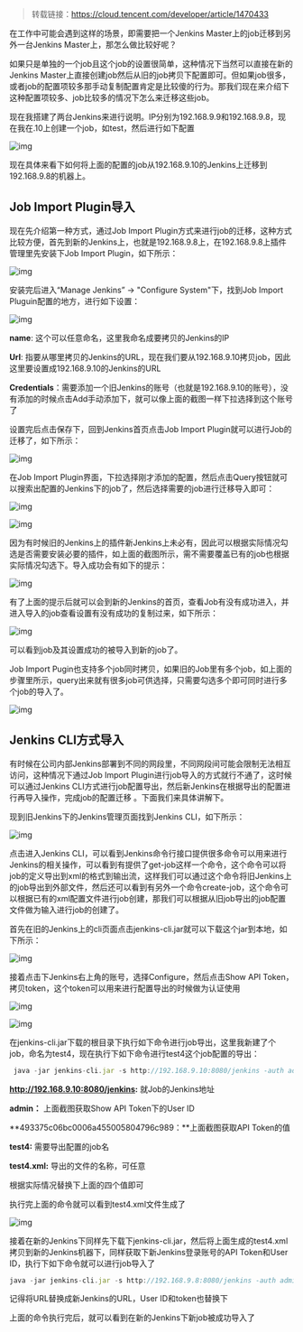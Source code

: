 >  转载链接：https://cloud.tencent.com/developer/article/1470433

在工作中可能会遇到这样的场景，即需要把一个Jenkins Master上的job迁移到另外一台Jenkins Master上，那怎么做比较好呢？

如果只是单独的一个job且这个job的设置很简单，这种情况下当然可以直接在新的Jenkins Master上直接创建job然后从旧的job拷贝下配置即可。但如果job很多，或者job的配置项较多那手动复制配置肯定是比较傻的行为。那我们现在来介绍下这种配置项较多、job比较多的情况下怎么来迁移这些job。

现在我搭建了两台Jenkins来进行说明。IP分别为192.168.9.9和192.168.9.8，现在我在.10上创建一个job，如test，然后进行如下配置

![img](images/g62phjjstk.jpeg)

现在具体来看下如何将上面的配置的job从192.168.9.10的Jenkins上迁移到192.168.9.8的机器上。

## **Job Import Plugin导入**

现在先介绍第一种方式，通过Job Import Plugin方式来进行job的迁移，这种方式比较方便，首先到新的Jenkins上，也就是192.168.9.8上，在192.168.9.8上插件管理里先安装下Job Import Plugin，如下所示：

![img](images/jf3clczyv2.jpeg)

安装完后进入“Manage Jenkins” -> "Configure System"下，找到Job Import Pluguin配置的地方，进行如下设置：

![img](images/eug932owyp.jpeg)

**name**: 这个可以任意命名，这里我命名成要拷贝的Jenkins的IP

**Url**: 指要从哪里拷贝的Jenkins的URL，现在我们要从192.168.9.10拷贝job，因此这里要设置成192.168.9.10的Jenkins的URL

**Credentials**：需要添加一个旧Jenkins的账号（也就是192.168.9.10的账号），没有添加的时候点击Add手动添加下，就可以像上面的截图一样下拉选择到这个账号了

设置完后点击保存下，回到Jenkins首页点击Job Import Plugin就可以进行Job的迁移了，如下所示：

![img](images/uov6bpo6hk.jpeg)

在Job Import Plugin界面，下拉选择刚才添加的配置，然后点击Query按钮就可以搜索出配置的Jenkins下的job了，然后选择需要的job进行迁移导入即可：

![img](images/v71i68ivlj.jpeg)

![img](images/o6jxwkuuba.jpeg)

因为有时候旧的Jenkins上的插件新Jenkins上未必有，因此可以根据实际情况勾选是否需要安装必要的插件，如上面的截图所示，需不需要覆盖已有的job也根据实际情况勾选下。导入成功会有如下的提示：

![img](images/sqfvrcd932.jpeg)

有了上面的提示后就可以会到新的Jenkins的首页，查看Job有没有成功进入，并进入导入的job查看设置有没有成功的复制过来，如下所示：

![img](images/7j29p9rg9g.jpeg)

可以看到job及其设置成功的被导入到新的job了。

Job Import Pugin也支持多个job同时拷贝，如果旧的Job里有多个job，如上面的步骤里所示，query出来就有很多job可供选择，只需要勾选多个即可同时进行多个job的导入了。

![img](images/dg1ouhsl9j.jpeg)

## **Jenkins CLI方式导入**

有时候在公司内部Jenkins部署到不同的网段里，不同网段间可能会限制无法相互访问，这种情况下通过Job Import Plugin进行job导入的方式就行不通了，这时候可以通过Jenkins CLI方式进行job配置导出，然后新Jenkins在根据导出的配置进行再导入操作，完成job的配置迁移 。下面我们来具体讲解下。

现到旧Jenkins下的Jenkins管理页面找到Jenkins CLI，如下所示：

![img](images/2yywfzeqrj.jpeg)

点击进入Jenkins CLI，可以看到Jenkins命令行接口提供很多命令可以用来进行Jenkins的相关操作，可以看到有提供了get-job这样一个命令，这个命令可以将job的定义导出到xml的格式到输出流，这样我们可以通过这个命令将旧Jenkins上的job导出到外部文件，然后还可以看到有另外一个命令create-job，这个命令可以根据已有的xml配置文件进行job创建，那我们可以根据从旧job导出的job配置文件做为输入进行job的创建了。

首先在旧的Jenkins上的cli页面点击jenkins-cli.jar就可以下载这个jar到本地，如下所示：

![img](images/g1ltwl2a3o.jpeg)

接着点击下Jenkins右上角的账号，选择Configure，然后点击Show API Token，拷贝token，这个token可以用来进行配置导出的时候做为认证使用

![img](images/u30td2vuwj.jpeg)

![img](images/yrwhwenjqe.jpeg)

在jenkins-cli.jar下载的根目录下执行如下命令进行job导出，这里我新建了个job，命名为test4，现在执行下如下命令进行test4这个job配置的导出：

```javascript
 java -jar jenkins-cli.jar -s http://192.168.9.10:8080/jenkins -auth admin:493375c06bc0006a455005804796c989 get-job "test4" > test4.xml
```

**http://192.168.9.10:8080/jenkins:** 就Job的Jenkins地址

**admin：** 上面截图获取Show API Token下的User ID

**493375c06bc0006a455005804796c989：**上面截图获取API Token的值

**test4:** 需要导出配置的job名

**test4.xml:** 导出的文件的名称，可任意

根据实际情况替换下上面的四个值即可

执行完上面的命令就可以看到test4.xml文件生成了

![img](images/xf64g5cl00.jpeg)

接着在新的Jenkins下同样先下载下jenkins-cli.jar，然后将上面生成的test4.xml拷贝到新的Jenkins机器下，同样获取下新Jenkins登录账号的API Token和User ID，执行下如下命令就可以进行job导入了

```javascript
java -jar jenkins-cli.jar -s http://192.168.9.8:8080/jenkins -auth admin:51964e7b89a427be5dd2a28f38c86eff create-job test4 <  test4.xml
```

记得将URL替换成新Jenkins的URL，User ID和token也替换下

上面的命令执行完后，就可以看到在新的Jenkins下新job被成功导入了